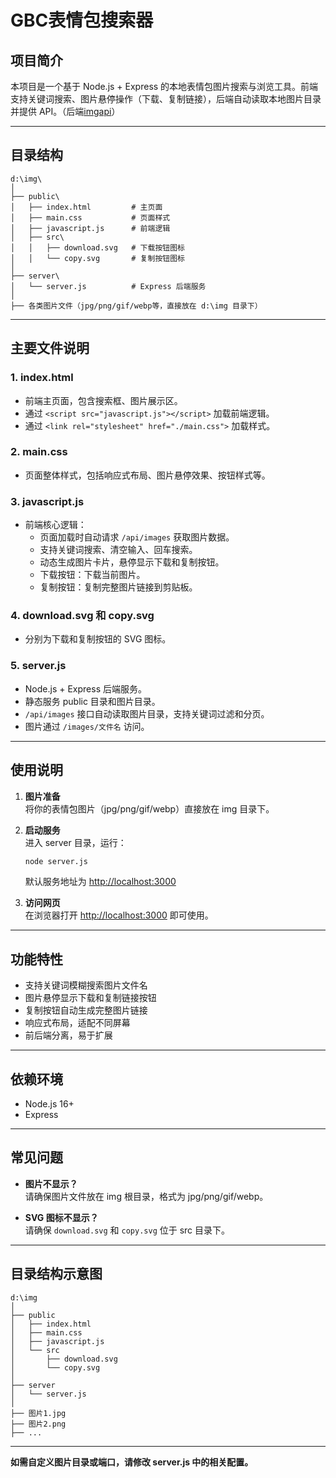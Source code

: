 # GBC表情包搜索器

## 项目简介

本项目是一个基于 Node.js + Express 的本地表情包图片搜索与浏览工具。前端支持关键词搜索、图片悬停操作（下载、复制链接），后端自动读取本地图片目录并提供 API。（后端[imgapi](https://github.com/122440367/imgapi)）

---

## 目录结构

```
d:\img\
│
├── public\
│   ├── index.html         # 主页面
│   ├── main.css           # 页面样式
│   ├── javascript.js      # 前端逻辑
│   ├── src\
│   │   ├── download.svg   # 下载按钮图标
│   │   └── copy.svg       # 复制按钮图标
│
├── server\
│   └── server.js          # Express 后端服务
│
├── 各类图片文件（jpg/png/gif/webp等，直接放在 d:\img 目录下）
```

---

## 主要文件说明

### 1. index.html

- 前端主页面，包含搜索框、图片展示区。
- 通过 `<script src="javascript.js"></script>` 加载前端逻辑。
- 通过 `<link rel="stylesheet" href="./main.css">` 加载样式。

### 2. main.css

- 页面整体样式，包括响应式布局、图片悬停效果、按钮样式等。

### 3. javascript.js

- 前端核心逻辑：
  - 页面加载时自动请求 `/api/images` 获取图片数据。
  - 支持关键词搜索、清空输入、回车搜索。
  - 动态生成图片卡片，悬停显示下载和复制按钮。
  - 下载按钮：下载当前图片。
  - 复制按钮：复制完整图片链接到剪贴板。

### 4. download.svg 和 copy.svg

- 分别为下载和复制按钮的 SVG 图标。

### 5. server.js

- Node.js + Express 后端服务。
- 静态服务 public 目录和图片目录。
- `/api/images` 接口自动读取图片目录，支持关键词过滤和分页。
- 图片通过 `/images/文件名` 访问。

---

## 使用说明

1. **图片准备**  
   将你的表情包图片（jpg/png/gif/webp）直接放在 img 目录下。

2. **启动服务**  
   进入 server 目录，运行：
   ```bash
   node server.js
   ```
   默认服务地址为 [http://localhost:3000](http://localhost:3000)

3. **访问网页**  
   在浏览器打开 [http://localhost:3000](http://localhost:3000) 即可使用。

---

## 功能特性

- 支持关键词模糊搜索图片文件名
- 图片悬停显示下载和复制链接按钮
- 复制按钮自动生成完整图片链接
- 响应式布局，适配不同屏幕
- 前后端分离，易于扩展

---

## 依赖环境

- Node.js 16+
- Express

---

## 常见问题

- **图片不显示？**  
  请确保图片文件放在 img 根目录，格式为 jpg/png/gif/webp。

- **SVG 图标不显示？**  
  请确保 `download.svg` 和 `copy.svg` 位于 src 目录下。

---

## 目录结构示意图

```
d:\img
│
├── public
│   ├── index.html
│   ├── main.css
│   ├── javascript.js
│   └── src
│       ├── download.svg
│       └── copy.svg
│
├── server
│   └── server.js
│
├── 图片1.jpg
├── 图片2.png
├── ...
```

---

**如需自定义图片目录或端口，请修改 server.js 中的相关配置。**
